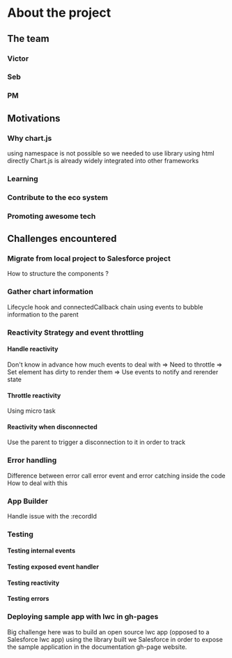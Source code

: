 # About the project

## The team

### Victor

### Seb

### PM

## Motivations

### Why chart.js

using namespace is not possible so we needed to use library using html directly
Chart.js is already widely integrated into other frameworks

### Learning

### Contribute to the eco system

### Promoting awesome tech

## Challenges encountered

### Migrate from local project to Salesforce project

How to structure the components ?

### Gather chart information

Lifecycle hook and connectedCallback chain using events to bubble information to the parent

### Reactivity Strategy and event throttling

#### Handle reactivity

Don't know in advance how much events to deal with
=> Need to throttle
=> Set element has dirty to render them
=> Use events to notify and rerender state

#### Throttle reactivity

Using micro task

#### Reactivity when disconnected

Use the parent to trigger a disconnection to it in order to track


### Error handling

Difference between error call error event and error catching inside the code
How to deal with this

### App Builder

Handle issue with the :recordId

### Testing

#### Testing internal events

#### Testing exposed event handler

#### Testing reactivity

#### Testing errors

### Deploying sample app with lwc in gh-pages

Big challenge here was to build an open source lwc app (opposed to a Salesforce lwc app) using the library built we Salesforce in order to expose the sample application in the documentation gh-page website.